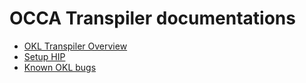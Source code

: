 # OCCA Transpiler documentations
- [OKL Transpiler Overview](./Report.md)
- [Setup HIP](./hip-setup.md)
- [Known OKL bugs](./known_bugs.md)